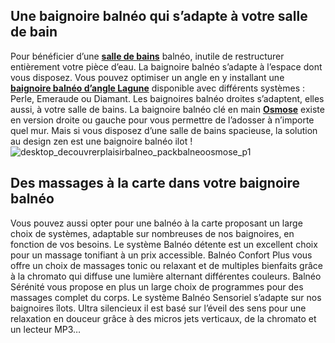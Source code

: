 ## Une baignoire balnéo qui s’adapte à votre salle de bain
Pour bénéficier d’une **[salle de bains](/bain-CCU0002)** balnéo, inutile de restructurer entièrement votre pièce d’eau. La baignoire balnéo s’adapte à l’espace dont vous disposez.
Vous pouvez optimiser un angle en y installant une [**baignoire balnéo d’angle Lagune**](/baignoire-balneo-dangle-lagune-modele-perle-FPC401913) disponible avec différents systèmes : Perle, Emeraude ou Diamant.
Les baignoires balnéo droites s’adaptent, elles aussi, à votre salle de bains. La baignoire balnéo clé en main [**Osmose**](/baignoire-balneo-droite-lagune-modele-perle-FPC401907) existe en version droite ou gauche pour vous permettre de l’adosser à n’importe quel mur.
Mais si vous disposez d’une salle de bains spacieuse, la solution au design zen est une baignoire balnéo ilot !
![desktop_decouvrerplaisirbalneo_packbalneoosmose_p1](//statics.lapeyre.fr/img/contrib/2bdd4da30020794b/desktop_decouvrerplaisirbalneo_packbalneoosmose_p1.jpg)
##
## Des massages à la carte dans votre baignoire balnéo
Vous pouvez aussi opter pour une balnéo à la carte proposant un large choix de systèmes, adaptable sur nombreuses de nos baignoires, en fonction de vos besoins.
Le système Balnéo détente est un excellent choix pour un massage tonifiant à un prix accessible. Balnéo Confort Plus vous offre un choix de massages tonic ou relaxant et de multiples bienfaits grâce à la chromato qui diffuse une lumière alternant différentes couleurs. Balnéo Sérénité vous propose en plus un large choix de programmes pour des massages complet du corps.
Le système Balnéo Sensoriel s’adapte sur nos baignoires îlots. Ultra silencieux il est basé sur l’éveil des sens pour une relaxation en douceur grâce à des micros jets verticaux, de la chromato et un lecteur MP3…